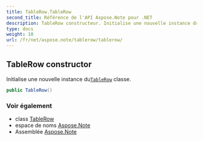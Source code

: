 ```yaml
---
title: TableRow.TableRow
second_title: Référence de l'API Aspose.Note pour .NET
description: TableRow constructeur. Initialise une nouvelle instance duTableRow classe.
type: docs
weight: 10
url: /fr/net/aspose.note/tablerow/tablerow/
---
```

## TableRow constructor

Initialise une nouvelle instance du[`TableRow`](../) classe.

```csharp
public TableRow()
```

### Voir également

* class [TableRow](../)
* espace de noms [Aspose.Note](../../tablerow/)
* Assemblée [Aspose.Note](../../../)


